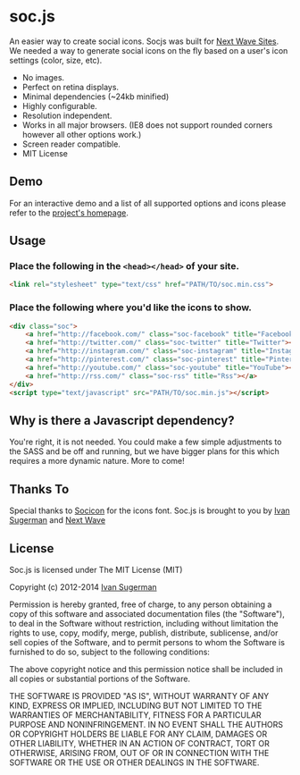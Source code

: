 # soc.js

An easier way to create social icons. Socjs was built for [Next Wave Sites](http://nws.co). We needed a way to generate social icons on the fly based on a user's icon settings (color, size, etc). 

 * No images.
 * Perfect on retina displays.
 * Minimal dependencies (~24kb minified)
 * Highly configurable.
 * Resolution independent.
 * Works in all major browsers. (IE8 does not support rounded corners however all other options work.)
 * Screen reader compatible.
 * MIT License

## Demo
For an interactive demo and a list of all supported options and icons please refer to the [project's homepage](http://ivansugerman.com/soc.js/).

## Usage

### Place the following in the ``<head></head>`` of your site.
```html
<link rel="stylesheet" type="text/css" href="PATH/TO/soc.min.css">
```

### Place the following where you'd like the icons to show.
```html
<div class="soc">
	<a href="http://facebook.com/" class="soc-facebook" title="Facebook"></a>
	<a href="http://twitter.com/" class="soc-twitter" title="Twitter"></a>
	<a href="http://instagram.com/" class="soc-instagram" title="Instagram"></a>
	<a href="http://pinterest.com/" class="soc-pinterest" title="Pinterest"></a>
	<a href="http://youtube.com/" class="soc-youtube" title="YouTube"></a>
	<a href="http://rss.com/" class="soc-rss" title="Rss"></a>
</div>
<script type="text/javascript" src="PATH/TO/soc.min.js"></script>
```

## Why is there a Javascript dependency?
You're right, it is not needed. You could make a few simple adjustments to the SASS and be off and running, but we have bigger plans for this which requires a more dynamic nature. More to come!

## Thanks To
Special thanks to [Socicon](http://socicon.com/) for the icons font.
Soc.js is brought to you by [Ivan Sugerman](https://twitter.com/jivinivan) and [Next Wave](http://nws.co)

## License

Soc.js is licensed under The MIT License (MIT)

Copyright (c) 2012-2014 [Ivan Sugerman](https://twitter.com/jivinivan)

Permission is hereby granted, free of charge, to any person obtaining a copy
of this software and associated documentation files (the "Software"), to deal
in the Software without restriction, including without limitation the rights
to use, copy, modify, merge, publish, distribute, sublicense, and/or sell
copies of the Software, and to permit persons to whom the Software is
furnished to do so, subject to the following conditions:

The above copyright notice and this permission notice shall be included in
all copies or substantial portions of the Software.

THE SOFTWARE IS PROVIDED "AS IS", WITHOUT WARRANTY OF ANY KIND, EXPRESS OR
IMPLIED, INCLUDING BUT NOT LIMITED TO THE WARRANTIES OF MERCHANTABILITY,
FITNESS FOR A PARTICULAR PURPOSE AND NONINFRINGEMENT. IN NO EVENT SHALL THE
AUTHORS OR COPYRIGHT HOLDERS BE LIABLE FOR ANY CLAIM, DAMAGES OR OTHER
LIABILITY, WHETHER IN AN ACTION OF CONTRACT, TORT OR OTHERWISE, ARISING FROM,
OUT OF OR IN CONNECTION WITH THE SOFTWARE OR THE USE OR OTHER DEALINGS IN
THE SOFTWARE.